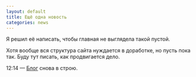 ```yaml
---
layout: default
title: Ещё одна новость
categories: news
---
```

Я решил её написать, чтобы главная не выглядела такой пустой.

Хотя вообще вся структура сайта нуждается в доработке, но пусть пока так. Буду тут писать, как продвигается дело.

12:14 &mdash; [Блог](/blog/) снова в строю.

